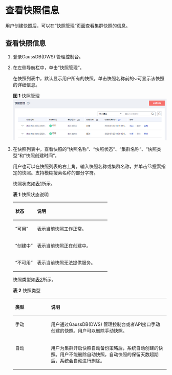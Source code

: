 # 查看快照信息<a name="ZH-CN_TOPIC_0000001145496717"></a>

用户创建快照后，可以在“快照管理“页面查看集群快照的信息。

## 查看快照信息<a name="section604430709348"></a>

1.  登录GaussDB\(DWS\) 管理控制台。
2.  在左侧导航栏中，单击“快照管理“。

    在快照列表中，默认显示用户所有的快照。单击快照名称前的![](figures/icon_dws_expand_02.jpg)可显示该快照的详细信息。

    **图 1**  快照管理<a name="fig124023818401"></a>  
    ![](figures/快照管理.png "快照管理")

3.  在快照列表中，查看快照的“快照名称“、“快照状态“、“集群名称“、“快照类型“和“快照创建时间“。

    用户也可以在快照列表的右上角，输入快照名称或集群名称，并单击![](figures/icon_dws_search.jpg)搜索指定的快照。支持模糊搜索名称的部分字符。

    快照状态如[表1](#table3259774163926)所示。

    **表 1**  快照状态说明

    <a name="table3259774163926"></a>
    <table><thead align="left"><tr id="r2d963a51fa864b3689b04a5b8cd5c0dd"><th class="cellrowborder" valign="top" width="23.14%" id="mcps1.2.3.1.1"><p id="a3267bb5462e64bb7b240d5ca758c980f"><a name="a3267bb5462e64bb7b240d5ca758c980f"></a><a name="a3267bb5462e64bb7b240d5ca758c980f"></a><strong id="a816cb4668a2f4064a090e5167d622d2c"><a name="a816cb4668a2f4064a090e5167d622d2c"></a><a name="a816cb4668a2f4064a090e5167d622d2c"></a>状态</strong></p>
    </th>
    <th class="cellrowborder" valign="top" width="76.86%" id="mcps1.2.3.1.2"><p id="ac1719acbd21949f484d02c841c2fd893"><a name="ac1719acbd21949f484d02c841c2fd893"></a><a name="ac1719acbd21949f484d02c841c2fd893"></a><strong id="aa595a4cbe8d8489aa0d5bc7186ea6229"><a name="aa595a4cbe8d8489aa0d5bc7186ea6229"></a><a name="aa595a4cbe8d8489aa0d5bc7186ea6229"></a>说明</strong></p>
    </th>
    </tr>
    </thead>
    <tbody><tr id="row43721954155529"><td class="cellrowborder" valign="top" width="23.14%" headers="mcps1.2.3.1.1 "><p id="p51817418155529"><a name="p51817418155529"></a><a name="p51817418155529"></a><span class="parmvalue" id="parmvalue41322592155535"><a name="parmvalue41322592155535"></a><a name="parmvalue41322592155535"></a>“可用”</span></p>
    </td>
    <td class="cellrowborder" valign="top" width="76.86%" headers="mcps1.2.3.1.2 "><p id="p36461314155529"><a name="p36461314155529"></a><a name="p36461314155529"></a>表示当前快照工作正常。</p>
    </td>
    </tr>
    <tr id="r2f616610d43e4a66b61fce44aeede3d0"><td class="cellrowborder" valign="top" width="23.14%" headers="mcps1.2.3.1.1 "><p id="ac91a5857075b42c987315a0e3e60c702"><a name="ac91a5857075b42c987315a0e3e60c702"></a><a name="ac91a5857075b42c987315a0e3e60c702"></a><span class="parmvalue" id="pdcd12a9aeb7a4cbc8d0c9e21d71cb997"><a name="pdcd12a9aeb7a4cbc8d0c9e21d71cb997"></a><a name="pdcd12a9aeb7a4cbc8d0c9e21d71cb997"></a>“创建中”</span></p>
    </td>
    <td class="cellrowborder" valign="top" width="76.86%" headers="mcps1.2.3.1.2 "><p id="a0a59338e592f49a58a8653bd27a2fd01"><a name="a0a59338e592f49a58a8653bd27a2fd01"></a><a name="a0a59338e592f49a58a8653bd27a2fd01"></a>表示当前快照正在创建中。</p>
    </td>
    </tr>
    <tr id="r4c26567fb82b4add8f1faf6f2f92e6cd"><td class="cellrowborder" valign="top" width="23.14%" headers="mcps1.2.3.1.1 "><p id="a18b35dcdcf864203a88a224f36603c18"><a name="a18b35dcdcf864203a88a224f36603c18"></a><a name="a18b35dcdcf864203a88a224f36603c18"></a><span class="parmvalue" id="p4d0cd44db91946d89132ad189fd2fd92"><a name="p4d0cd44db91946d89132ad189fd2fd92"></a><a name="p4d0cd44db91946d89132ad189fd2fd92"></a>“不可用”</span></p>
    </td>
    <td class="cellrowborder" valign="top" width="76.86%" headers="mcps1.2.3.1.2 "><p id="a129f02cb13d54d139fb03118f587cfe8"><a name="a129f02cb13d54d139fb03118f587cfe8"></a><a name="a129f02cb13d54d139fb03118f587cfe8"></a>表示当前快照无法提供服务。</p>
    </td>
    </tr>
    </tbody>
    </table>

    快照类型如[表2](#table875924217540)所示。

    **表 2**  快照类型

    <a name="table875924217540"></a>
    <table><thead align="left"><tr id="row2075914275411"><th class="cellrowborder" valign="top" width="23.27%" id="mcps1.2.3.1.1"><p id="p87601142155410"><a name="p87601142155410"></a><a name="p87601142155410"></a>类型</p>
    </th>
    <th class="cellrowborder" valign="top" width="76.73%" id="mcps1.2.3.1.2"><p id="p17760342165417"><a name="p17760342165417"></a><a name="p17760342165417"></a>说明</p>
    </th>
    </tr>
    </thead>
    <tbody><tr id="row376084214544"><td class="cellrowborder" valign="top" width="23.27%" headers="mcps1.2.3.1.1 "><p id="p47604425546"><a name="p47604425546"></a><a name="p47604425546"></a>手动</p>
    </td>
    <td class="cellrowborder" valign="top" width="76.73%" headers="mcps1.2.3.1.2 "><p id="p2760144211543"><a name="p2760144211543"></a><a name="p2760144211543"></a>用户通过GaussDB(DWS) 管理控制台或者API接口手动创建的快照。用户可以删除手动快照。</p>
    </td>
    </tr>
    <tr id="row11760174213546"><td class="cellrowborder" valign="top" width="23.27%" headers="mcps1.2.3.1.1 "><p id="p476074211545"><a name="p476074211545"></a><a name="p476074211545"></a>自动</p>
    </td>
    <td class="cellrowborder" valign="top" width="76.73%" headers="mcps1.2.3.1.2 "><p id="p11760104265413"><a name="p11760104265413"></a><a name="p11760104265413"></a>用户为集群开启快照自动备份策略后，系统自动创建的快照。用户不能删除自动快照，自动快照的保留天数超期后，系统会自动进行删除。</p>
    </td>
    </tr>
    </tbody>
    </table>


